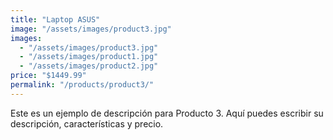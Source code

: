 ```yaml
---
title: "Laptop ASUS"
image: "/assets/images/product3.jpg"
images:
  - "/assets/images/product3.jpg"
  - "/assets/images/product1.jpg"
  - "/assets/images/product2.jpg"
price: "$1449.99"
permalink: "/products/product3/"
---
```


Este es un ejemplo de descripción para Producto 3.
Aquí puedes escribir su descripción, características y precio.
